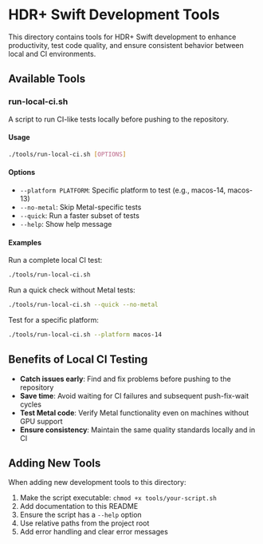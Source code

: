 # HDR+ Swift Development Tools

This directory contains tools for HDR+ Swift development to enhance productivity, test code quality, and ensure consistent behavior between local and CI environments.

## Available Tools

### run-local-ci.sh

A script to run CI-like tests locally before pushing to the repository.

#### Usage

```bash
./tools/run-local-ci.sh [OPTIONS]
```

#### Options

- `--platform PLATFORM`: Specific platform to test (e.g., macos-14, macos-13)
- `--no-metal`: Skip Metal-specific tests
- `--quick`: Run a faster subset of tests
- `--help`: Show help message

#### Examples

Run a complete local CI test:
```bash
./tools/run-local-ci.sh
```

Run a quick check without Metal tests:
```bash
./tools/run-local-ci.sh --quick --no-metal
```

Test for a specific platform:
```bash
./tools/run-local-ci.sh --platform macos-14
```

## Benefits of Local CI Testing

- **Catch issues early**: Find and fix problems before pushing to the repository
- **Save time**: Avoid waiting for CI failures and subsequent push-fix-wait cycles
- **Test Metal code**: Verify Metal functionality even on machines without GPU support
- **Ensure consistency**: Maintain the same quality standards locally and in CI

## Adding New Tools

When adding new development tools to this directory:

1. Make the script executable: `chmod +x tools/your-script.sh`
2. Add documentation to this README
3. Ensure the script has a `--help` option
4. Use relative paths from the project root
5. Add error handling and clear error messages 